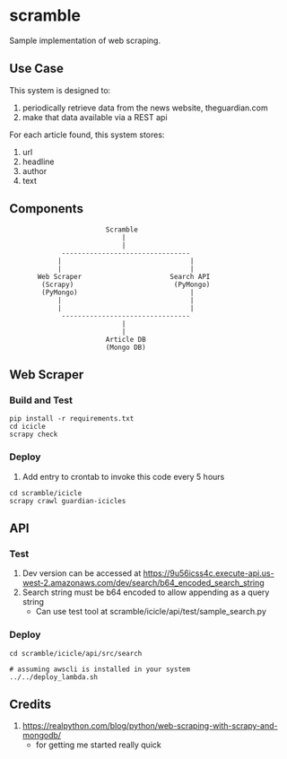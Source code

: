 # scramble
Sample implementation of web scraping.

## Use Case
This system is designed to:
1. periodically retrieve data from the news website, theguardian.com
2. make that data available via a REST api

For each article found, this system stores:
1. url
2. headline
3. author
4. text

## Components
```
                        Scramble
                            |
                            |
             --------------------------------
            |                                |
            |                                |
       Web Scraper                      Search API
        (Scrapy)                         (PyMongo)
        (PyMongo)                            |
            |                                |
            |                                |
             --------------------------------
                            |
                            |
                        Article DB
                        (Mongo DB)
```

## Web Scraper
### Build and Test
```
pip install -r requirements.txt
cd icicle
scrapy check
```

### Deploy
1. Add entry to crontab to invoke this code every 5 hours 
```
cd scramble/icicle
scrapy crawl guardian-icicles
```

## API
### Test
1. Dev version can be accessed at https://9u56icss4c.execute-api.us-west-2.amazonaws.com/dev/search/b64_encoded_search_string
2. Search string must be b64 encoded to allow appending as a query string
    - Can use test tool at scramble/icicle/api/test/sample_search.py

### Deploy
```
cd scramble/icicle/api/src/search

# assuming awscli is installed in your system
../../deploy_lambda.sh
```

## Credits
1. https://realpython.com/blog/python/web-scraping-with-scrapy-and-mongodb/
    - for getting me started really quick